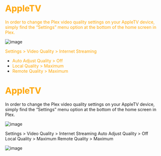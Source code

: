 
# <span style="color:orange">AppleTV</span>
<span style="color:orange">In order to change the Plex video quality settings on your AppleTV device, simply find the “Settings” menu option at the bottom of the home screen in Plex.</span>

![image](https://mediaclients.wiki/client%20screen%20shots/appletv/wm-atvsettingsmu.png)

<span style="color:orange">Settings > Video Quality > Internet Streaming</span>

  * <span style="color:orange">Auto Adjust Quality > Off</span>
  * <span style="color:orange">Local Quality > Maximum</span>
  * <span style="color:orange">Remote Quality > Maximum</span>

# <span style="color:orange">AppleTV
In order to change the Plex video quality settings on your AppleTV device, simply find the “Settings” menu option at the bottom of the home screen in Plex.

![image](https://mediaclients.wiki/client%20screen%20shots/appletv/wm-atvsettingsmu.png)

Settings > Video Quality > Internet Streaming
Auto Adjust Quality > Off
Local Quality > Maximum
Remote Quality > Maximum</span>

![image](https://mediaclients.wiki/client%20screen%20shots/appletv/wm-atvqualitymu.png)